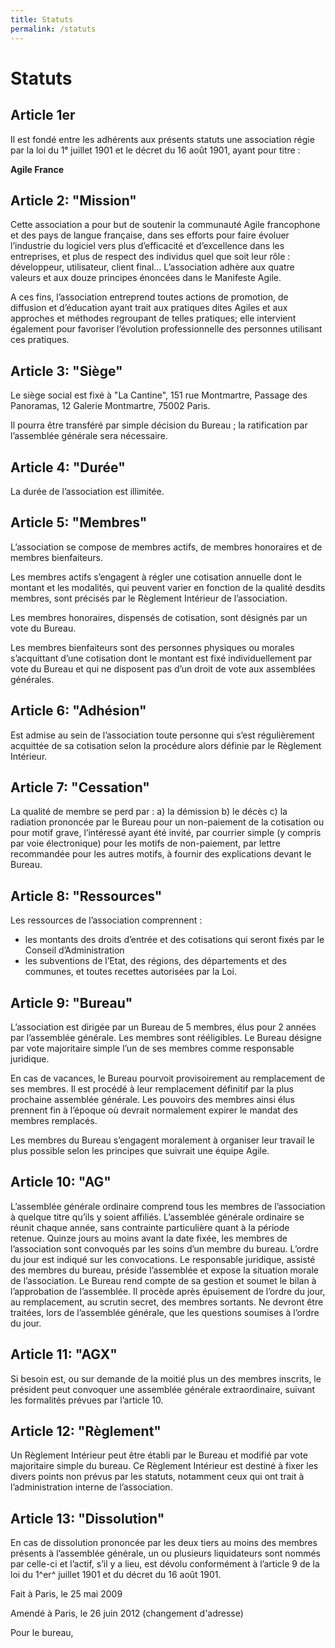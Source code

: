 ```yaml
---
title: Statuts
permalink: /statuts
---
```


# Statuts

## Article 1er

Il est fondé entre les adhérents aux présents statuts une association régie par la loi du 1ᵉ juillet 1901 et le décret du 16 août 1901, ayant pour titre :

**Agile France**

## Article 2: "Mission"

Cette association a pour but de soutenir la communauté Agile francophone et des pays de langue française, dans ses efforts pour faire évoluer l’industrie du logiciel vers plus d’efficacité et d’excellence dans les entreprises, et plus de respect des individus quel que soit leur rôle : développeur, utilisateur, client final… L’association adhère aux quatre valeurs et aux douze principes énoncées dans le Manifeste Agile.

A ces fins, l’association entreprend toutes actions de promotion, de diffusion et d’éducation ayant trait aux pratiques dites Agiles et aux approches et méthodes regroupant de telles pratiques; elle intervient également pour favoriser l’évolution professionnelle des personnes utilisant ces pratiques.

## Article 3: "Siège"

Le siège social est fixé à "La Cantine", 151 rue Montmartre, Passage des Panoramas, 12 Galerie Montmartre, 75002 Paris.

Il pourra être transféré par simple décision du Bureau ; la ratification par l’assemblée générale sera nécessaire.

## Article 4: "Durée"

La durée de l’association est illimitée.

## Article 5: "Membres"

L’association se compose de membres actifs, de membres honoraires et de membres bienfaiteurs.

Les membres actifs s’engagent à régler une cotisation annuelle dont le montant et les modalités, qui peuvent varier en fonction de la qualité desdits membres, sont précisés par le Règlement Intérieur de l’association.

Les membres honoraires, dispensés de cotisation, sont désignés par un vote du Bureau.

Les membres bienfaiteurs sont des personnes physiques ou morales s’acquittant d’une cotisation dont le montant est fixé individuellement par vote du Bureau et qui ne disposent pas d’un droit de vote aux assemblées générales.

## Article 6: "Adhésion"

Est admise au sein de l’association toute personne qui s’est régulièrement acquittée de sa cotisation selon la procédure alors définie par le Règlement Intérieur.

## Article 7: "Cessation"

La qualité de membre se perd par : a) la démission b) le décès c) la radiation prononcée par le Bureau pour un non-paiement de la cotisation ou pour motif grave, l’intéressé ayant été invité, par courrier simple (y compris par voie électronique) pour les motifs de non-paiement, par lettre recommandée pour les autres motifs, à fournir des explications devant le Bureau.

## Article 8: "Ressources"

Les ressources de l’association comprennent :

- les montants des droits d’entrée et des cotisations qui seront fixés
par le Conseil d’Administration
- les subventions de l’Etat, des régions, des départements et des
communes, et toutes recettes autorisées par la Loi.

## Article 9: "Bureau"

L’association est dirigée par un Bureau de 5 membres, élus pour 2 années par l’assemblée générale. Les membres sont rééligibles. Le Bureau désigne par vote majoritaire simple l’un de ses membres comme responsable juridique.

En cas de vacances, le Bureau pourvoit provisoirement au remplacement de ses membres. Il est procédé à leur remplacement définitif par la plus prochaine assemblée générale. Les pouvoirs des membres ainsi élus prennent fin à l’époque où devrait normalement expirer le mandat des membres remplacés.

Les membres du Bureau s’engagent moralement à organiser leur travail le plus possible selon les principes que suivrait une équipe Agile.

## Article 10: "AG"

L’assemblée générale ordinaire comprend tous les membres de l’association à quelque titre qu’ils y soient affiliés. L’assemblée générale ordinaire se réunit chaque année, sans contrainte particulière quant à la période retenue. Quinze jours au moins avant la date fixée, les membres de l’association sont convoqués par les soins d’un membre du bureau. L’ordre du jour est indiqué sur les convocations. Le responsable juridique, assisté des membres du bureau, préside l’assemblée et expose la situation morale de l’association. Le Bureau rend compte de sa gestion et soumet le bilan à l’approbation de l’assemblée. Il procède après épuisement de l’ordre du jour, au remplacement, au scrutin secret, des membres sortants. Ne devront être traitées, lors de l’assemblée générale, que les questions soumises à l’ordre du jour.

## Article 11: "AGX"

Si besoin est, ou sur demande de la moitié plus un des membres inscrits, le président peut convoquer une assemblée générale extraordinaire, suivant les formalités prévues par l’article 10.

## Article 12: "Règlement"

Un Règlement Intérieur peut être établi par le Bureau et modifié par vote majoritaire simple du bureau. Ce Règlement Intérieur est destiné à fixer les divers points non prévus par les statuts, notamment ceux qui ont trait à l’administration interne de l’association.

## Article 13: "Dissolution"

En cas de dissolution prononcée par les deux tiers au moins des membres présents à l’assemblée générale, un ou plusieurs liquidateurs sont nommés par celle-ci et l’actif, s’il y a lieu, est dévolu conformément à l’article 9 de la loi du 1^er^ juillet 1901 et du décret du 16 août 1901.

Fait à Paris, le 25 mai 2009

Amendé à Paris, le 26 juin 2012 (changement d'adresse)

Pour le bureau,
